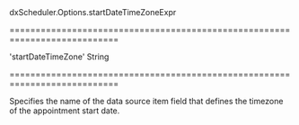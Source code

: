 <!--id-->dxScheduler.Options.startDateTimeZoneExpr<!--/id-->
===========================================================================
<!--default-->'startDateTimeZone'<!--/default-->
<!--type-->String<!--/type-->
===========================================================================

<!--shortDescription-->
Specifies the name of the data source item field that defines the timezone of the appointment start date.
<!--/shortDescription-->

<!--fullDescription-->

<!--/fullDescription-->